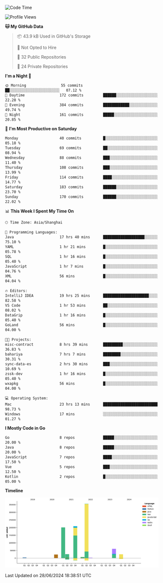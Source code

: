 <!--START_SECTION:waka-->
![Code Time](http://img.shields.io/badge/Code%20Time-2%2C470%20hrs%2035%20mins-blue)

![Profile Views](http://img.shields.io/badge/Profile%20Views-0-blue)

**🐱 My GitHub Data** 

> 📦 43.9 kB Used in GitHub's Storage 
 > 
> 🚫 Not Opted to Hire
 > 
> 📜 32 Public Repositories 
 > 
> 🔑 24 Private Repositories 
 > 
**I'm a Night 🦉** 

```text
🌞 Morning                55 commits          ██░░░░░░░░░░░░░░░░░░░░░░░   07.12 % 
🌆 Daytime                172 commits         ██████░░░░░░░░░░░░░░░░░░░   22.28 % 
🌃 Evening                384 commits         ████████████░░░░░░░░░░░░░   49.74 % 
🌙 Night                  161 commits         █████░░░░░░░░░░░░░░░░░░░░   20.85 % 
```
📅 **I'm Most Productive on Saturday** 

```text
Monday                   40 commits          █░░░░░░░░░░░░░░░░░░░░░░░░   05.18 % 
Tuesday                  69 commits          ██░░░░░░░░░░░░░░░░░░░░░░░   08.94 % 
Wednesday                88 commits          ███░░░░░░░░░░░░░░░░░░░░░░   11.40 % 
Thursday                 108 commits         ███░░░░░░░░░░░░░░░░░░░░░░   13.99 % 
Friday                   114 commits         ████░░░░░░░░░░░░░░░░░░░░░   14.77 % 
Saturday                 183 commits         ██████░░░░░░░░░░░░░░░░░░░   23.70 % 
Sunday                   170 commits         ██████░░░░░░░░░░░░░░░░░░░   22.02 % 
```


📊 **This Week I Spent My Time On** 

```text
🕑︎ Time Zone: Asia/Shanghai

💬 Programming Languages: 
Java                     17 hrs 40 mins      ███████████████████░░░░░░   75.10 % 
YAML                     1 hr 21 mins        █░░░░░░░░░░░░░░░░░░░░░░░░   05.78 % 
SQL                      1 hr 16 mins        █░░░░░░░░░░░░░░░░░░░░░░░░   05.40 % 
JavaScript               1 hr 7 mins         █░░░░░░░░░░░░░░░░░░░░░░░░   04.76 % 
XML                      56 mins             █░░░░░░░░░░░░░░░░░░░░░░░░   04.04 % 

🔥 Editors: 
IntelliJ IDEA            19 hrs 25 mins      █████████████████████░░░░   82.58 % 
VS Code                  1 hr 53 mins        ██░░░░░░░░░░░░░░░░░░░░░░░   08.02 % 
DataGrip                 1 hr 16 mins        █░░░░░░░░░░░░░░░░░░░░░░░░   05.40 % 
GoLand                   56 mins             █░░░░░░░░░░░░░░░░░░░░░░░░   04.00 % 

🐱‍💻 Projects: 
misc-contract            8 hrs 39 mins       █████████░░░░░░░░░░░░░░░░   36.83 % 
bahariya                 7 hrs 7 mins        ████████░░░░░░░░░░░░░░░░░   30.31 % 
sync-data-es             2 hrs 30 mins       ███░░░░░░░░░░░░░░░░░░░░░░   10.69 % 
zssk-dev                 1 hr 16 mins        █░░░░░░░░░░░░░░░░░░░░░░░░   05.40 % 
wxapkg                   56 mins             █░░░░░░░░░░░░░░░░░░░░░░░░   04.00 % 

💻 Operating System: 
Mac                      23 hrs 13 mins      █████████████████████████   98.73 % 
Windows                  17 mins             ░░░░░░░░░░░░░░░░░░░░░░░░░   01.27 % 
```

**I Mostly Code in Go** 

```text
Go                       8 repos             █████░░░░░░░░░░░░░░░░░░░░   20.00 % 
Java                     8 repos             █████░░░░░░░░░░░░░░░░░░░░   20.00 % 
JavaScript               7 repos             ████░░░░░░░░░░░░░░░░░░░░░   17.50 % 
Vue                      5 repos             ███░░░░░░░░░░░░░░░░░░░░░░   12.50 % 
Kotlin                   2 repos             █░░░░░░░░░░░░░░░░░░░░░░░░   05.00 % 
```



**Timeline**

![Lines of Code chart](https://raw.githubusercontent.com/youtiaoguagua/youtiaoguagua/master/assets/bar_graph.png)


 Last Updated on 28/06/2024 18:38:51 UTC
<!--END_SECTION:waka-->